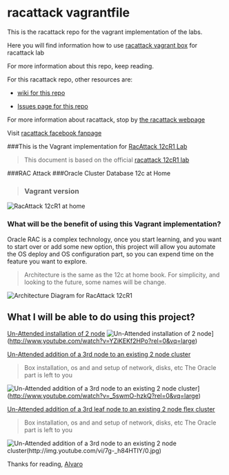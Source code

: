 racattack vagrantfile
===========

This is the racattack repo for the vagrant implementation of the labs.

Here you will find information how to use [racattack vagrant box](http://vagrantcloud.com/kikitux/oracle65-racattack) for racattack lab

For more information about this repo, keep reading.

For this racattack repo, other resources are:

- [wiki for this repo](https://github.com/racattack/vagrantfile/wiki)

- [Issues page for this repo](https://github.com/racattack/vagrantfile/issues)

For more information about racattack, stop by [the racattack webpage](http://racattack.org)

Visit [racattack facebook fanpage](https://www.facebook.com/racattack)

###This is the Vagrant implementation for [RacAttack 12cR1 Lab](http://racattack.org)

>This document is based on the official [racattack 12cR1 lab](http://en.wikibooks.org/wiki/RAC_Attack_-_Oracle_Cluster_Database_at_Home/RAC_Attack_12c/Print_Book)

###RAC Attack
###Oracle Cluster Database 12c at Home
>### Vagrant version

![RacAttack 12cR1 at home](http://upload.wikimedia.org/wikipedia/commons/8/8b/Racattack12c-book-title.png)


### What will be the benefit of using this Vagrant implementation?

Oracle RAC is a complex technology, once you start learning, and you want to start over or add some new option, this project will allow you automate the OS deploy and OS configuration part, so you can expend time on the feature you want to explore.

> Architecture is the same as the 12c at home book. For simplicity, and looking to the future, some names will be change.

![Architecture Diagram for RacAttack 12cR1](https://lh4.googleusercontent.com/-LuX7yDQnz54/UzfMY7Qxw3I/AAAAAAAAAFE/EjBFk-qWEtc/s0/2014-03-30_20-48-46.png)


## What I will be able to do using this project?

[Un-Attended installation of 2 node](//youtu.be/YZiKEKf2HPo?rel=0&vq=large)
![Un-Attended installation of 2 node](http://img.youtube.com/vi/YZiKEKf2HPo/0.jpg)](http://www.youtube.com/watch?v=YZiKEKf2HPo?rel=0&vq=large)


[Un-Attended addition of a 3rd node to an existing 2 node cluster](//youtu.be/_5swmO-hzkQ?rel=0&vq=large)

> Box installation, os and and setup of network, disks, etc
> The Oracle part is left to you

![Un-Attended addition of a 3rd node to an existing 2 node cluster](http://img.youtube.com/vi/YZiKEKf2HPo/0.jpg)](http://www.youtube.com/watch?v=_5swmO-hzkQ?rel=0&vq=large)

[Un-Attended addition of a 3rd leaf node to an existing 2 node flex cluster](//youtu.be/7g-_h84HTIY?rel=0&vq=large)

> Box installation, os and and setup of network, disks, etc
> The Oracle part is left to you

![Un-Attended addition of a 3rd node to an existing 2 node cluster(http://img.youtube.com/vi/7g-_h84HTIY/0.jpg)](http://www.youtube.com/watch?v=7g-_h84HTIY?rel=0&vq=large)

Thanks for reading,
[Alvaro](http://github.com/kikitux)


